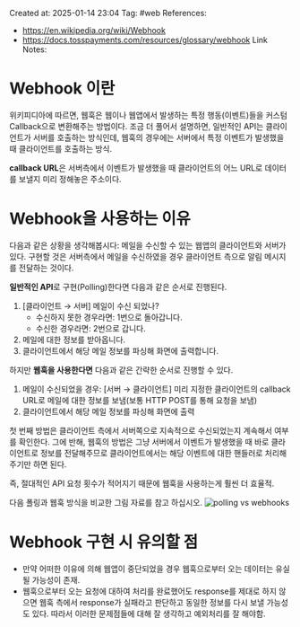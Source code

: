 Created at:  2025-01-14 23:04
Tag: #web 
References:
- https://en.wikipedia.org/wiki/Webhook
- https://docs.tosspayments.com/resources/glossary/webhook
Link Notes:

# Webhook 이란
위키피디아에 따르면, 웹훅은 웹이나 웹앱에서 발생하는 특정 행동(이벤트)들을 커스텀 Callback으로 변환해주는 방법이다. 조금 더 풀어서 설명하면, 일반적인 API는 클라이언트가 서버를 호출하는 방식인데, 웹훅의 경우에는 서버에서 특정 이벤트가 발생했을 때 클라이언트를 호출하는 방식.

**callback URL**은 서버측에서 이벤트가 발생했을 때 클라이언트의 어느 URL로 데이터를 보낼지 미리 정해놓은 주소이다.
# Webhook을 사용하는 이유
다음과 같은 상황을 생각해봅시다: 
메일을 수신할 수 있는 웹앱의 클라이언트와 서버가 있다. 구현할 것은 서버측에서 메일을 수신하였을 경우 클라이언트 측으로 알림 메시지를 전달하는 것이다.

**일반적인 API**로 구현(Polling)한다면 다음과 같은 순서로 진행된다.
1. [클라이언트 → 서버] 메일이 수신 되었나?
    - 수신하지 못한 경우라면: 1번으로 돌아갑니다.
    - 수신한 경우라면: 2번으로 갑니다.
2. 메일에 대한 정보를 받아옵니다.
3. 클라이언트에서 해당 메일 정보를 파싱해 화면에 출력합니다.

하지만 **웹훅을 사용한다면** 다음과 같은 간략한 순서로 진행할 수 있다.
1. 메일이 수신되었을 경우: [서버 → 클라이언트] 미리 지정한 클라이언트의 callback URL로 메일에 대한 정보를 보냄(보통 HTTP POST를 통해 요청을 보냄)
2. 클라이언트에서 해당 메일 정보를 파싱해 화면에 출력

첫 번째 방법은 클라이언트 측에서 서버쪽으로 지속적으로 수신되었는지 계속해서 여부를 확인한다. 그에 반해, 웹훅의 방법은 그냥 서버에서 이벤트가 발생했을 때 바로 클라이언트로 정보를 전달해주므로 클라이언트에서는 해당 이벤트에 대한 핸들러로 처리해주기만 하면 된다.

즉, 절대적인 API 요청 횟수가 적어지기 때문에 웹훅을 사용하는게 훨씬 더 효율적.

다음 폴링과 웹훅 방식을 비교한 그림 자료를 참고 하십시오.
![polling vs webhooks](https://dz2cdn1.dzone.com/storage/temp/5679141-screen-shot-2017-06-21-at-43750-pm.png)
# Webhook 구현 시 유의할 점
- 만약 어떠한 이유에 의해 웹앱이 중단되었을 경우 웹훅으로부터 오는 데이터는 유실될 가능성이 존재.
- 웹훅으로부터 오는 요청에 대하여 처리를 완료했어도 response를 제대로 하지 않으면 웹훅 측에서 response가 실패라고 판단하고 동일한 정보를 다시 보낼 가능성도 있다.
따라서 이러한 문제점들에 대해 잘 생각하고 예외처리를 잘 해야함.
